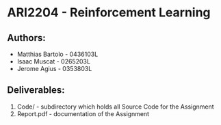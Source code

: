 # ARI2204 - Reinforcement Learning
## Authors: 
- Matthias Bartolo - 0436103L
- Isaac Muscat - 0265203L
- Jerome Agius - 0353803L

## Deliverables:  
1. Code/ - subdirectory which holds all Source Code for the Assignment
2. Report.pdf - documentation of the Assignment